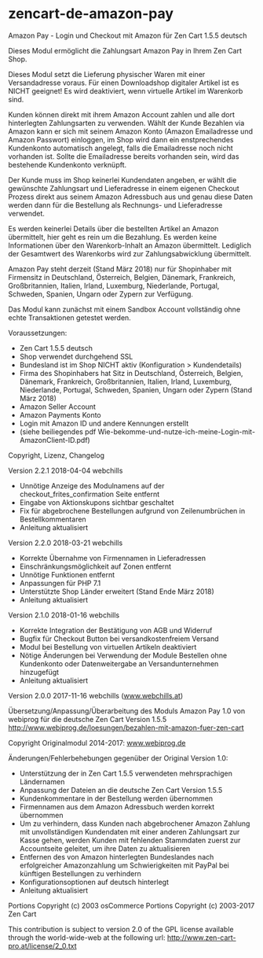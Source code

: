 # zencart-de-amazon-pay
Amazon Pay - Login und Checkout mit Amazon für Zen Cart 1.5.5 deutsch

Dieses Modul ermöglicht die Zahlungsart Amazon Pay in Ihrem Zen Cart Shop.

Dieses Modul setzt die Lieferung physischer Waren mit einer Versandadresse voraus. Für einen Downloadshop digitaler Artikel ist es NICHT geeignet! Es wird deaktiviert, wenn virtuelle Artikel im Warenkorb sind.

Kunden können direkt mit ihrem Amazon Account zahlen und alle dort hinterlegten Zahlungsarten zu verwenden.
Wählt der Kunde Bezahlen via Amazon kann er sich mit seinem Amazon Konto (Amazon Emailadresse und Amazon Passwort) einloggen, im Shop wird dann ein enstprechendes Kundenkonto automatisch angelegt, falls die Emailadresse noch nicht vorhanden ist.
Sollte die Emailadresse bereits vorhanden sein, wird das bestehende Kundenkonto verknüpft.

Der Kunde muss im Shop keinerlei Kundendaten angeben, er wählt die gewünschte Zahlungsart und Lieferadresse in einem eigenen Checkout Prozess direkt aus seinem Amazon Adressbuch aus und genau diese Daten werden dann für die Bestellung als Rechnungs- und Lieferadresse verwendet.

Es werden keinerlei Details über die bestellten Artikel an Amazon übermittelt, hier geht es rein um die Bezahlung. Es werden keine Informationen über den Warenkorb-Inhalt an Amazon übermittelt. Lediglich der Gesamtwert des Warenkorbs wird zur Zahlungsabwicklung übermittelt.

Amazon Pay steht derzeit (Stand März 2018) nur für Shopinhaber mit Firmensitz in Deutschland, Österreich, Belgien, Dänemark, Frankreich, Großbritannien, Italien, Irland, Luxemburg, Niederlande, Portugal, Schweden, Spanien, Ungarn oder Zypern zur Verfügung.

Das Modul kann zunächst mit einem Sandbox Account vollständig ohne echte Transaktionen getestet werden. 

Voraussetzungen:

* Zen Cart 1.5.5 deutsch
* Shop verwendet durchgehend SSL
* Bundesland ist im Shop NICHT aktiv (Konfiguration > Kundendetails)
* Firma des Shopinhabers hat Sitz in Deutschland, Österreich, Belgien, Dänemark, Frankreich, Großbritannien, Italien, Irland, Luxemburg, Niederlande, Portugal, Schweden, Spanien, Ungarn oder Zypern (Stand März 2018)
* Amazon Seller Account
* Amazon Payments Konto
* Login mit Amazon ID und andere Kennungen erstellt
* (siehe beiliegendes pdf Wie-bekomme-und-nutze-ich-meine-Login-mit-AmazonClient-ID.pdf)

Copyright, Lizenz, Changelog

Version 2.2.1
2018-04-04
webchills

* Unnötige Anzeige des Modulnamens auf der checkout_frites_confirmation Seite entfernt
* Eingabe von Aktionskupons sichtbar geschaltet
* Fix für abgebrochene Bestellungen aufgrund von Zeilenumbrüchen in Bestellkommentaren
* Anleitung aktualisiert

Version 2.2.0
2018-03-21
webchills

* Korrekte Übernahme von Firmennamen in Lieferadressen
* Einschränkungsmöglichkeit auf Zonen entfernt
* Unnötige Funktionen entfernt
* Anpassungen für PHP 7.1
* Unterstützte Shop Länder erweitert (Stand Ende März 2018)
* Anleitung aktualisiert


Version 2.1.0
2018-01-16
webchills

* Korrekte Integration der Bestätigung von AGB und Widerruf
* Bugfix für Checkout Button bei versandkostenfreiem Versand
* Modul bei Bestellung von virtuellen Artikeln deaktiviert
* Nötige Änderungen bei Verwendung der Module Bestellen ohne Kundenkonto oder Datenweitergabe an Versandunternehmen hinzugefügt
* Anleitung aktualisiert


Version 2.0.0
2017-11-16
webchills (www.webchills.at)

Übersetzung/Anpassung/Überarbeitung des Moduls Amazon Pay 1.0 von webiprog für die deutsche Zen Cart Version 1.5.5
http://www.webiprog.de/loesungen/bezahlen-mit-amazon-fuer-zen-cart

Copyright Originalmodul 2014-2017:
www.webiprog.de

Änderungen/Fehlerbehebungen gegenüber der Original Version 1.0:

* Unterstützung der in Zen Cart 1.5.5 verwendeten mehrsprachigen Ländernamen
* Anpassung der Dateien an die deutsche Zen Cart Version 1.5.5
* Kundenkommentare in der Bestellung werden übernommen
* Firmennamen aus dem Amazon Adressbuch werden korrekt übernommen
* Um zu verhindern, dass Kunden nach abgebrochener Amazon Zahlung mit unvollständigen Kundendaten mit einer anderen Zahlungsart zur Kasse gehen, werden Kunden mit fehlenden Stammdaten zuerst zur Accountseite geleitet, um ihre Daten zu aktualisieren
* Entfernen des von Amazon hinterlegten Bundeslandes nach erfolgreicher Amazonzahlung um Schwierigkeiten mit PayPal bei künftigen Bestellungen zu verhindern
* Konfigurationsoptionen auf deutsch hinterlegt
* Anleitung aktualisiert

Portions Copyright (c) 2003 osCommerce
Portions Copyright (c) 2003-2017 Zen Cart

This contribution is subject to version 2.0 of the GPL license available through the world-wide-web at the following url:
http://www.zen-cart-pro.at/license/2_0.txt
